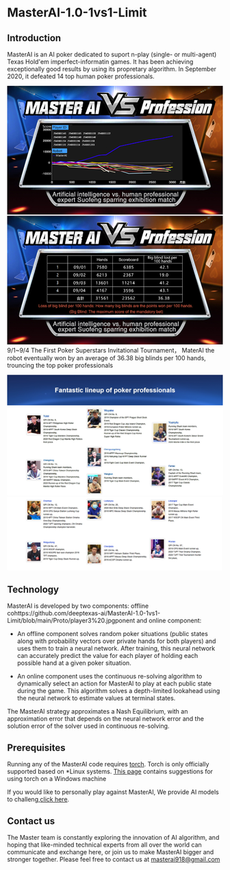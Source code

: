 # MasterAI-1.0-1vs1-Limit

## Introduction

MasterAI is an AI poker dedicated to suport n-play (single- or multi-agent) Texas Hold'em imperfect-informatin games. It has been achieving exceptionally good results by using its propretary algorithm. In September 2020, it defeated 14 top human poker professionals. 

![](https://raw.githubusercontent.com/deeptexas-ai/MasterAI-1.0-1vs1-Limit/main/Proto/Data1.jpg) 
![](https://raw.githubusercontent.com/deeptexas-ai/MasterAI-1.0-1vs1-Limit/main/Proto/Data2.jpg) 
9/1~9/4  The First Poker Superstars Invitational Tournament，
MaterAI  the robot eventually won by an average of 36.38 big blinds per 100 hands, trouncing the top poker professionals

![](https://raw.githubusercontent.com/deeptexas-ai/MasterAI-1.0-1vs1-Limit/main/Proto/player1.jpg) 
![](https://raw.githubusercontent.com/deeptexas-ai/MasterAI-1.0-1vs1-Limit/main/Proto/player2.jpg) 
![](https://raw.githubusercontent.com/deeptexas-ai/MasterAI-1.0-1vs1-Limit/main/Proto/player3%20.jpg) 

## Technology

MasterAI is developed by two components: offline cohttps://github.com/deeptexas-ai/MasterAI-1.0-1vs1-Limit/blob/main/Proto/player3%20.jpgponent and online component:
* An offline component solves random poker situations (public states along with probability vectors over private hands for both players) and uses them to train a neural network. After training, this neural network can accurately predict the value for each player of holding each possible hand at a given poker situation.

* An online component uses the continuous re-solving algorithm to dynamically select an action for MasterAI to play at each public state during the game. This algorithm solves a depth-limited lookahead using the neural network to estimate values at terminal states.

The MasterAI strategy approximates a Nash Equilibrium, with an approximation error that depends on the neural network error and the solution error of the solver used in continuous re-solving.

## Prerequisites

Running any of the MasterAI code requires [torch](http://torch.ch/).
Torch is only officially supported based on *Linux systems. [This page](https://github.com/torch/torch7/wiki/Windows)
contains suggestions for using torch on a Windows machine

If you would like to personally play against MasterAI, We provide AI models to challeng,[click here](https://master.deeptexas.ai/aigame/).

## Contact us

The Master team is constantly exploring the innovation of AI algorithm, and hoping that like-minded technical experts from all over the world can communicate and exchange here, or join us to make MasterAI bigger and stronger together. Please feel free to contact us at masterai918@gmail.com 
